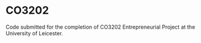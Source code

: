 # CO3202
Code submitted for the completion of CO3202 Entrepreneurial Project at the University of Leicester.
